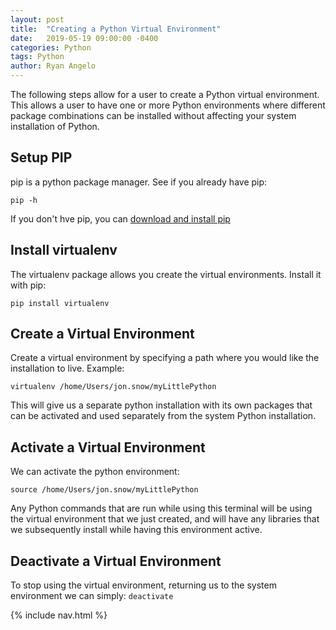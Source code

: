 ```yaml
---
layout: post
title:  "Creating a Python Virtual Environment"
date:   2019-05-19 09:00:00 -0400
categories: Python
tags: Python
author: Ryan Angelo
---
```


The following steps allow for a user to create a Python virtual environment.
This allows a user to have one or more Python environments where different package combinations can be installed without affecting your system installation of Python.

## Setup PIP
pip is a python package manager. See if you already have pip:

```pip -h```

If you don't hve pip, you can [download and install pip](https://pip.pypa.io/en/latest/installing/)

## Install virtualenv
The virtualenv package allows you create the virtual environments. 
Install it with pip:

```pip install virtualenv```

## Create a Virtual Environment
Create a virtual environment by specifying a path where you would like the installation to live.
Example:

```virtualenv /home/Users/jon.snow/myLittlePython```


This will give us a separate python installation with its own packages that can be activated and used separately from the system Python installation.

## Activate a Virtual Environment
We can activate the python environment:

```source /home/Users/jon.snow/myLittlePython```

Any Python commands that are run while using this terminal will be using the virtual environment that we just created, and will have any libraries that we subsequently install while having this environment active.

## Deactivate a Virtual Environment
To stop using the virtual environment, returning us to the system environment we can simply:
```deactivate```

{% include nav.html %}
